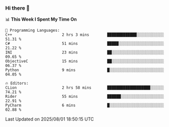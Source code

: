 ### Hi there 👋

<!--
**asdf12303116/asdf12303116** is a ✨ _special_ ✨ repository because its `README.md` (this file) appears on your GitHub profile.

Here are some ideas to get you started:

- 🔭 I’m currently working on ...
- 🌱 I’m currently learning ...
- 👯 I’m looking to collaborate on ...
- 🤔 I’m looking for help with ...
- 💬 Ask me about ...
- 📫 How to reach me: ...
- 😄 Pronouns: ...
- ⚡ Fun fact: ...
-->

<!--START_SECTION:waka-->
📊 **This Week I Spent My Time On** 

```text
💬 Programming Languages: 
C++                      2 hrs 3 mins        █████████████░░░░░░░░░░░░   51.31 % 
C#                       51 mins             █████░░░░░░░░░░░░░░░░░░░░   21.22 % 
INI                      23 mins             ██░░░░░░░░░░░░░░░░░░░░░░░   09.65 % 
ObjectiveC               15 mins             ██░░░░░░░░░░░░░░░░░░░░░░░   06.37 % 
Python                   9 mins              █░░░░░░░░░░░░░░░░░░░░░░░░   04.05 % 

🔥 Editors: 
CLion                    2 hrs 58 mins       ███████████████████░░░░░░   74.21 % 
Rider                    55 mins             ██████░░░░░░░░░░░░░░░░░░░   22.91 % 
PyCharm                  6 mins              █░░░░░░░░░░░░░░░░░░░░░░░░   02.88 % 
```


 Last Updated on 2025/08/01 18:50:15 UTC
<!--END_SECTION:waka-->
